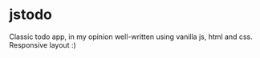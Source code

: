 # jstodo
Classic todo app, in my opinion well-written using vanilla js, html and css. Responsive layout :) 

